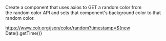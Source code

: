 Create a component that uses axios to GET a random color from the random color API and sets that component's background color to that random color.

https://www.colr.org/json/color/random?timestamp=${new Date().getTime()}
